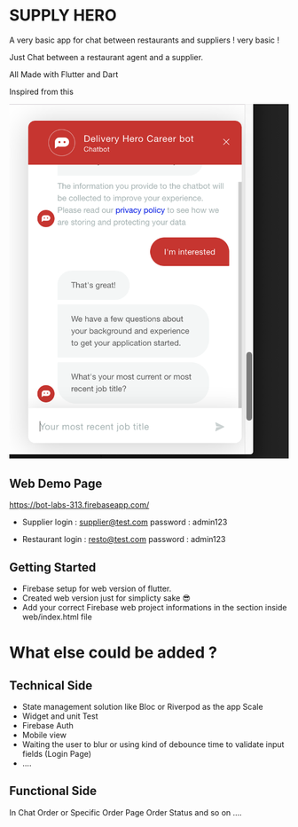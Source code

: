 # SUPPLY HERO

A very basic app for chat between restaurants and suppliers ! very basic !

Just Chat between a restaurant agent and a supplier.

All Made with Flutter and Dart

Inspired from this

![Delivery Hero Job Page Chat](inspiration.png)

## Web Demo Page

https://bot-labs-313.firebaseapp.com/

 - Supplier 
login : supplier@test.com
password : admin123

 - Restaurant 
 login : resto@test.com
 password : admin123

## Getting Started
- Firebase setup for web version of flutter.
- Created web version just for simplicty sake 😎
- Add your correct Firebase web project informations in the section inside web/index.html file


# What else could be added ?
## Technical Side
- State management solution like Bloc or Riverpod as the app Scale
- Widget and unit Test
- Firebase Auth
- Mobile view
- Waiting the user to blur or using kind of debounce time to validate input fields (Login Page)
- ....

## Functional Side
In Chat Order or Specific Order Page
Order Status and so on
....


